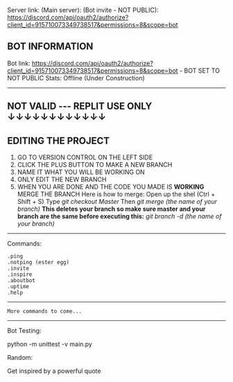 Server link:
(Main server): 
(Bot invite - NOT PUBLIC): https://discord.com/api/oauth2/authorize?client_id=915710073349738517&permissions=8&scope=bot

BOT INFORMATION
---
Bot link: https://discord.com/api/oauth2/authorize?client_id=915710073349738517&permissions=8&scope=bot - BOT SET TO NOT PUBLIC
Stats: Offline (Under Construction)

---
NOT VALID --- REPLIT USE ONLY
↓↓↓↓↓↓↓↓↓↓↓↓
---
EDITING THE PROJECT
---
1. GO TO VERSION CONTROL ON THE LEFT SIDE
2. CLICK THE PLUS BUTTON TO MAKE A NEW BRANCH
3. NAME IT WHAT YOU WILL BE WORKING ON
4. ONLY EDIT THE NEW BRANCH
5. WHEN YOU ARE DONE AND THE CODE YOU MADE IS **WORKING** MERGE THE BRANCH
  Here is how to merge:
  Open up the shel (Ctrl + Shift + S)
  Type *git checkout Master*
  Then *git merge (the name of your branch)*
  **This deletes your branch so make sure master and your branch are the same before executing this:**
  *git branch -d (the name of your branch)* 


---

Commands:

    .ping
    .notping (ester egg)
    .invite
    .inspire
    .aboutbot
    .uptime
    .help

---

    More commands to come...

---

Bot Testing:

python -m unittest -v main.py

Random:

Get inspired by a powerful quote
